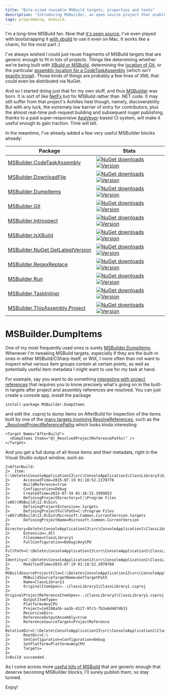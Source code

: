 ```yaml
---
title: "Bite-sized reusable MSBuild targets, properties and tasks"
description: "Introducing MSBuilder, an open source project that enables you to pick & choose the specific extensions you need for your MSBuild project, powered by NuGet."
tags: programming, msbuild, 
---
```

I'm a long-time MSBuild fan. Now that [it's open source](https://github.com/Microsoft/msbuild), 
I've even played with bootstrapping it [with xbuild](http://www.cazzulino.com/xplat-msbuild.html) 
to use it even on Mac. It works like a charm, for the most part :)

I've always wished I could just reuse fragments of MSBuild targets that are 
generic enough to fit in lots of projects. Things like determining whether 
we're being built with [XBuild or MSBuild](https://github.com/MobileEssentials/MSBuilder/blob/master/src/IsXBuild/build/MSBuilder.IsXBuild.props#L36), 
determining the [location of Git](https://github.com/MobileEssentials/MSBuilder/blob/master/src/Git/build/MSBuilder.Git.props#L35), 
or the particular [assembly location for a CodeTaskAssembly](https://github.com/MobileEssentials/MSBuilder/blob/master/src/CodeTaskAssembly/build/MSBuilder.CodeTaskAssembly.props#L29)
(which isn't [exactly trivial](http://www.cazzulino.com/ultimate-cross-platform-nuget-restore.html)). 
Those kinds of things are probably a few lines of XML that could even be 
distributed via NuGet. 

And so I started doing just that for my own stuff, and thus [MSBuilder](https://github.com/MobileEssentials/MSBuilder) 
was born. It is sort of like [NetFx](http://blogs.clariusconsulting.net/kzu/introducing-netfx-or-the-end-of-common-dll-and-helpers-dll/) 
but for MSBuild rather than .NET code. It may still suffer from that project's Achilles heel 
though, namely, discoverability. But with any luck, the extremely low barrier of entry for 
contributors, plus the almost real-time pull-request building and subsequent nuget publishing, 
thanks to a paid super-responsive [AppVeyor](https://ci.appveyor.com/project/MobileEssentials/msbuilder)-based 
CI system, will make it useful enough to gain traction. Time will tell. 

In the meantime, I've already added a few very useful MSBuilder blocks already:

Package | Stats
--- | ---
[MSBuilder.CodeTaskAssembly](https://www.nuget.org/packages/MSBuilder.CodeTaskAssembly) | [![NuGet downloads](https://img.shields.io/nuget/dt/MSBuilder.CodeTaskAssembly.svg)](https://www.nuget.org/packages/MSBuilder.CodeTaskAssembly) [![Version](https://img.shields.io/nuget/v/MSBuilder.CodeTaskAssembly.svg)](https://www.nuget.org/packages/MSBuilder.CodeTaskAssembly)
[MSBuilder.DownloadFile](https://www.nuget.org/packages/MSBuilder.DownloadFile) | [![NuGet downloads](https://img.shields.io/nuget/dt/MSBuilder.DownloadFile.svg)](https://www.nuget.org/packages/MSBuilder.DownloadFile) [![Version](https://img.shields.io/nuget/v/MSBuilder.DownloadFile.svg)](https://www.nuget.org/packages/MSBuilder.DownloadFile)
[MSBuilder.DumpItems](https://www.nuget.org/packages/MSBuilder.DumpItems) | [![NuGet downloads](https://img.shields.io/nuget/dt/MSBuilder.DumpItems.svg)](https://www.nuget.org/packages/MSBuilder.DumpItems) [![Version](https://img.shields.io/nuget/v/MSBuilder.DumpItems.svg)](https://www.nuget.org/packages/MSBuilder.DumpItems)
[MSBuilder.Git](https://www.nuget.org/packages/MSBuilder.Git) | [![NuGet downloads](https://img.shields.io/nuget/dt/MSBuilder.Git.svg)](https://www.nuget.org/packages/MSBuilder.Git) [![Version](https://img.shields.io/nuget/v/MSBuilder.Git.svg)](https://www.nuget.org/packages/MSBuilder.Git)
[MSBuilder.Introspect](https://www.nuget.org/packages/MSBuilder.Introspect) | [![NuGet downloads](https://img.shields.io/nuget/dt/MSBuilder.Introspect.svg)](https://www.nuget.org/packages/MSBuilder.Introspect) [![Version](https://img.shields.io/nuget/v/MSBuilder.Introspect.svg)](https://www.nuget.org/packages/MSBuilder.Introspect)
[MSBuilder.IsXBuild](https://www.nuget.org/packages/MSBuilder.IsXBuild) | [![NuGet downloads](https://img.shields.io/nuget/dt/MSBuilder.IsXBuild.svg)](https://www.nuget.org/packages/MSBuilder.IsXBuild) [![Version](https://img.shields.io/nuget/v/MSBuilder.IsXBuild.svg)](https://www.nuget.org/packages/MSBuilder.IsXBuild)
[MSBuilder.NuGet.GetLatestVersion](https://www.nuget.org/packages/MSBuilder.NuGet.GetLatestVersion) | [![NuGet downloads](https://img.shields.io/nuget/dt/MSBuilder.NuGet.GetLatestVersion.svg)](https://www.nuget.org/packages/MSBuilder.NuGet.GetLatestVersion) [![Version](https://img.shields.io/nuget/v/MSBuilder.NuGet.GetLatestVersion.svg)](https://www.nuget.org/packages/MSBuilder.NuGet.GetLatestVersion)
[MSBuilder.RegexReplace](https://www.nuget.org/packages/MSBuilder.RegexReplace) | [![NuGet downloads](https://img.shields.io/nuget/dt/MSBuilder.RegexReplace.svg)](https://www.nuget.org/packages/MSBuilder.RegexReplace) [![Version](https://img.shields.io/nuget/v/MSBuilder.RegexReplace.svg)](https://www.nuget.org/packages/MSBuilder.RegexReplace)
[MSBuilder.Run](https://www.nuget.org/packages/MSBuilder.Run) | [![NuGet downloads](https://img.shields.io/nuget/dt/MSBuilder.Run.svg)](https://www.nuget.org/packages/MSBuilder.Run) [![Version](https://img.shields.io/nuget/v/MSBuilder.Run.svg)](https://www.nuget.org/packages/MSBuilder.Run)
[MSBuilder.TaskInliner](https://www.nuget.org/packages/MSBuilder.TaskInliner) | [![NuGet downloads](https://img.shields.io/nuget/dt/MSBuilder.TaskInliner.svg)](https://www.nuget.org/packages/MSBuilder.TaskInliner) [![Version](https://img.shields.io/nuget/v/MSBuilder.TaskInliner.svg)](https://www.nuget.org/packages/MSBuilder.TaskInliner)
[MSBuilder.ThisAssembly.Project](https://www.nuget.org/packages/MSBuilder.ThisAssembly.Project) | [![NuGet downloads](https://img.shields.io/nuget/dt/MSBuilder.ThisAssembly.Project.svg)](https://www.nuget.org/packages/MSBuilder.ThisAssembly.Project) [![Version](https://img.shields.io/nuget/v/MSBuilder.ThisAssembly.Project.svg)](https://www.nuget.org/packages/MSBuilder.ThisAssembly.Project)

# MSBuilder.DumpItems

One of my most frequently used ones is surely [MSBuilder.DumpItems](https://www.nuget.org/packages/MSBuilder.DumpItems). 
Whenever I'm tweaking MSBuild targets, especially if they are the built-in ones in either 
MSBuild/CSharp itself, or WiX, I more often than not want to inspect what various item groups 
contain at certain points, as well as potentially useful item metadata I might want to use 
for my task at hand. 

For example, say you want to do something [interesting with project references](http://www.cazzulino.com/smarter-project-references.html) 
that requires you to know precisely what's going on in the built-in targets after project 
and assembly references are resolved. You can just create a console app, install the package 

    install-package MSBuilder.DumpItems

and edit the .csproj to dump items on AfterBuild for inspection of the items built by one 
of the [many targets involving ResolveReferences](https://github.com/Microsoft/msbuild/blob/master/src/XMakeTasks/Microsoft.Common.CurrentVersion.targets#L1327), 
such as the [_ResolvedProjectReferencePaths](https://github.com/Microsoft/msbuild/blob/master/src/XMakeTasks/Microsoft.Common.CurrentVersion.targets#L1527) which 
looks kinda interesting:

    <Target Name="AfterBuild">
      <DumpItems Items="@(_ResolvedProjectReferencePaths)" />
    </Target>

And you get a full dump of all those items and their metadata, right in the Visual Studio 
output window, such as:

    2>AfterBuild:
    2>  Item: C:\Delete\ConsoleApplication13\src\ConsoleApplication1\ClassLibrary1\bin\Debug\ClassLibrary1.dll
    2>  	AccessedTime=2015-07-19 01:18:52.2170776
    2>  	BuildReference=true
    2>  	Configuration=Debug
    2>  	CreatedTime=2015-07-19 01:16:15.3999053
    2>  	DefiningProjectDirectory=C:\Program Files (x86)\MSBuild\12.0\bin\
    2>  	DefiningProjectExtension=.targets
    2>  	DefiningProjectFullPath=C:\Program Files (x86)\MSBuild\12.0\bin\Microsoft.Common.CurrentVersion.targets
    2>  	DefiningProjectName=Microsoft.Common.CurrentVersion
    2>  	Directory=Delete\ConsoleApplication13\src\ConsoleApplication1\ClassLibrary1\bin\Debug\
    2>  	Extension=.dll
    2>  	Filename=ClassLibrary1
    2>  	FullConfiguration=Debug|AnyCPU
    2>  	FullPath=C:\Delete\ConsoleApplication13\src\ConsoleApplication1\ClassLibrary1\bin\Debug\ClassLibrary1.dll
    2>  	Identity=C:\Delete\ConsoleApplication13\src\ConsoleApplication1\ClassLibrary1\bin\Debug\ClassLibrary1.dll
    2>  	ModifiedTime=2015-07-19 01:18:52.2070760
    2>  	MSBuildSourceProjectFile=C:\Delete\ConsoleApplication13\src\ConsoleApplication1\ClassLibrary1\ClassLibrary1.csproj
    2>  	MSBuildSourceTargetName=GetTargetPath
    2>  	Name=ClassLibrary1
    2>  	OriginalItemSpec=..\ClassLibrary1\ClassLibrary1.csproj
    2>  	OriginalProjectReferenceItemSpec=..\ClassLibrary1\ClassLibrary1.csproj
    2>  	OutputItemType=
    2>  	Platform=AnyCPU
    2>  	Project={e9288a56-aa1b-4127-97c5-7b3a6d487d63}
    2>  	RecursiveDir=
    2>  	ReferenceOutputAssembly=true
    2>  	ReferenceSourceTarget=ProjectReference
    2>  	RelativeDir=C:\Delete\ConsoleApplication13\src\ConsoleApplication1\ClassLibrary1\bin\Debug\
    2>  	RootDir=C:\
    2>  	SetConfiguration=Configuration=Debug
    2>  	SetPlatform=Platform=AnyCPU
    2>  	Targets=
    2>
    2>Build succeeded.

As I come across more [useful bits of MSBuild](http://www.cazzulino.com/wix-reference-msbuild.html) that 
are generic enough that deserve becoming MSBuilder blocks, I'll surely publish them, so stay tunned.

Enjoy!





  